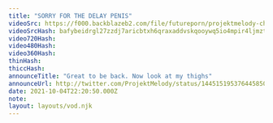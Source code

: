 ```yaml
---
title: "SORRY FOR THE DELAY PENIS"
videoSrc: https://f000.backblazeb2.com/file/futureporn/projektmelody-chaturbate-2021-10-04.mp4
videoSrcHash: bafybeidrgl27zzdj7aricbtxh6qraxaddvskqooywq5io4mpir4ljmztpq?filename=pmelody-2021-10-04.mp4
video720Hash: 
video480Hash: 
video360Hash: 
thinHash: 
thiccHash: 
announceTitle: "Great to be back. Now look at my thighs"
announceUrl: http://twitter.com/ProjektMelody/status/1445151953764458501
date: 2021-10-04T22:20:50.000Z
note: 
layout: layouts/vod.njk
---
```

